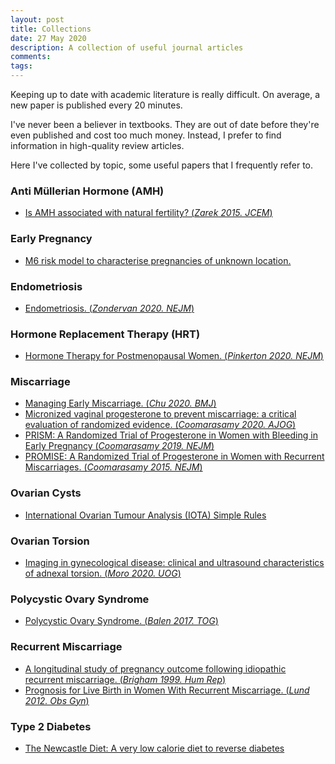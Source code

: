 ```yaml
---
layout: post
title: Collections
date: 27 May 2020
description: A collection of useful journal articles
comments:
tags:
---
```


Keeping up to date with academic literature is really difficult. On average, a new paper is published every 20 minutes.

I've never been a believer in textbooks. They are out of date before they're even published and cost too much money. Instead, I prefer to find information in high-quality review articles.

Here I've collected by topic, some useful papers that I frequently refer to.

### Anti Müllerian Hormone (AMH)

- [Is AMH associated with natural fertility? (*Zarek 2015. JCEM*)](https://academic.oup.com/jcem/article/100/11/4215/2836143)

### Early Pregnancy

- [M6 risk model to characterise pregnancies of unknown location.](http://www.earlypregnancycare.co.uk/)

### Endometriosis

- [Endometriosis. (*Zondervan 2020. NEJM*)](https://sci-hub.tw/10.1056/NEJMra1810764)

### Hormone Replacement Therapy (HRT)

- [Hormone Therapy for Postmenopausal Women. (*Pinkerton 2020. NEJM*)](https://sci-hub.tw/downloads-ii/2020-01-30/58/10.1056@NEJMcp1714787.pdf)

### Miscarriage

- [Managing Early Miscarriage. (*Chu 2020. BMJ*)](https://sci-hub.tw/10.1136/bmj.l6438)
- [Micronized vaginal progesterone to prevent miscarriage: a critical evaluation of randomized evidence. (*Coomarasamy 2020. AJOG*)](https://www.sciencedirect.com/science/article/pii/S0002937819327620)
- [PRISM: A Randomized Trial of Progesterone in Women with Bleeding in Early Pregnancy (*Coomarasamy 2019. NEJM*)](https://www.nejm.org/doi/full/10.1056/NEJMoa1813730)
- [PROMISE: A Randomized Trial of Progesterone in Women with Recurrent Miscarriages. (*Coomarasamy 2015. NEJM*)](https://www.nejm.org/doi/full/10.1056/NEJMoa1504927)

### Ovarian Cysts

- [International Ovarian Tumour Analysis (IOTA) Simple Rules](https://www.iotagroup.org/iota-models-software/iota-simple-rules-and-srrisk-calculator-diagnose-ovarian-cancer)

### Ovarian Torsion

- [Imaging in gynecological disease: clinical and ultrasound characteristics of adnexal torsion. (*Moro 2020. UOG*)](https://sci-hub.tw/10.1002/uog.21981)

### Polycystic Ovary Syndrome

- [Polycystic Ovary Syndrome. (*Balen 2017. TOG*)](https://sci-hub.tw/10.1111/tog.12345)


### Recurrent Miscarriage

- [A longitudinal study of pregnancy outcome following idiopathic recurrent miscarriage. (*Brigham 1999. Hum Rep*)](https://sci-hub.tw/10.1093/humrep/14.11.2868)
- [Prognosis for Live Birth in Women With Recurrent Miscarriage. (*Lund 2012. Obs Gyn*)](https://sci-hub.tw/10.1097/AOG.0b013e31823c0413)

### Type 2 Diabetes
- [The Newcastle Diet: A very low calorie diet to reverse diabetes](https://www.ncl.ac.uk/magres/research/diabetes/reversal/#publicinformation)



